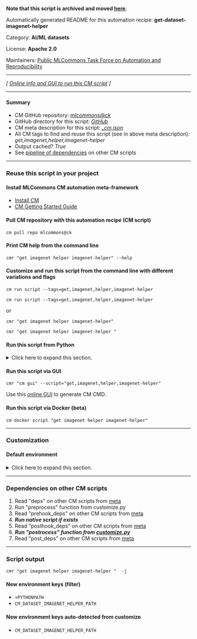 **Note that this script is archived and moved [here](https://github.com/mlcommons/cm4mlops/tree/main/script/get-dataset-imagenet-helper).**



Automatically generated README for this automation recipe: **get-dataset-imagenet-helper**

Category: **AI/ML datasets**

License: **Apache 2.0**

Maintainers: [Public MLCommons Task Force on Automation and Reproducibility](https://github.com/mlcommons/ck/blob/master/docs/taskforce.md)

---
*[ [Online info and GUI to run this CM script](https://access.cknowledge.org/playground/?action=scripts&name=get-dataset-imagenet-helper,a6c3c321d07742f9) ]*

---
#### Summary

* CM GitHub repository: *[mlcommons@ck](https://github.com/mlcommons/ck/tree/dev/cm-mlops)*
* GitHub directory for this script: *[GitHub](https://github.com/mlcommons/ck/tree/dev/cm-mlops/script/get-dataset-imagenet-helper)*
* CM meta description for this script: *[_cm.json](_cm.json)*
* All CM tags to find and reuse this script (see in above meta description): *get,imagenet,helper,imagenet-helper*
* Output cached? *True*
* See [pipeline of dependencies](#dependencies-on-other-cm-scripts) on other CM scripts


---
### Reuse this script in your project

#### Install MLCommons CM automation meta-framework

* [Install CM](https://access.cknowledge.org/playground/?action=install)
* [CM Getting Started Guide](https://github.com/mlcommons/ck/blob/master/docs/getting-started.md)

#### Pull CM repository with this automation recipe (CM script)

```cm pull repo mlcommons@ck```

#### Print CM help from the command line

````cmr "get imagenet helper imagenet-helper" --help````

#### Customize and run this script from the command line with different variations and flags

`cm run script --tags=get,imagenet,helper,imagenet-helper`

`cm run script --tags=get,imagenet,helper,imagenet-helper `

*or*

`cmr "get imagenet helper imagenet-helper"`

`cmr "get imagenet helper imagenet-helper " `


#### Run this script from Python

<details>
<summary>Click here to expand this section.</summary>

```python

import cmind

r = cmind.access({'action':'run'
                  'automation':'script',
                  'tags':'get,imagenet,helper,imagenet-helper'
                  'out':'con',
                  ...
                  (other input keys for this script)
                  ...
                 })

if r['return']>0:
    print (r['error'])

```

</details>


#### Run this script via GUI

```cmr "cm gui" --script="get,imagenet,helper,imagenet-helper"```

Use this [online GUI](https://cKnowledge.org/cm-gui/?tags=get,imagenet,helper,imagenet-helper) to generate CM CMD.

#### Run this script via Docker (beta)

`cm docker script "get imagenet helper imagenet-helper" `

___
### Customization

#### Default environment

<details>
<summary>Click here to expand this section.</summary>

These keys can be updated via `--env.KEY=VALUE` or `env` dictionary in `@input.json` or using script flags.


</details>

___
### Dependencies on other CM scripts


  1. Read "deps" on other CM scripts from [meta](https://github.com/mlcommons/ck/tree/dev/cm-mlops/script/get-dataset-imagenet-helper/_cm.json)
  1. Run "preprocess" function from customize.py
  1. Read "prehook_deps" on other CM scripts from [meta](https://github.com/mlcommons/ck/tree/dev/cm-mlops/script/get-dataset-imagenet-helper/_cm.json)
  1. ***Run native script if exists***
  1. Read "posthook_deps" on other CM scripts from [meta](https://github.com/mlcommons/ck/tree/dev/cm-mlops/script/get-dataset-imagenet-helper/_cm.json)
  1. ***Run "postrocess" function from [customize.py](https://github.com/mlcommons/ck/tree/dev/cm-mlops/script/get-dataset-imagenet-helper/customize.py)***
  1. Read "post_deps" on other CM scripts from [meta](https://github.com/mlcommons/ck/tree/dev/cm-mlops/script/get-dataset-imagenet-helper/_cm.json)

___
### Script output
`cmr "get imagenet helper imagenet-helper "  -j`
#### New environment keys (filter)

* `+PYTHONPATH`
* `CM_DATASET_IMAGENET_HELPER_PATH`
#### New environment keys auto-detected from customize

* `CM_DATASET_IMAGENET_HELPER_PATH`